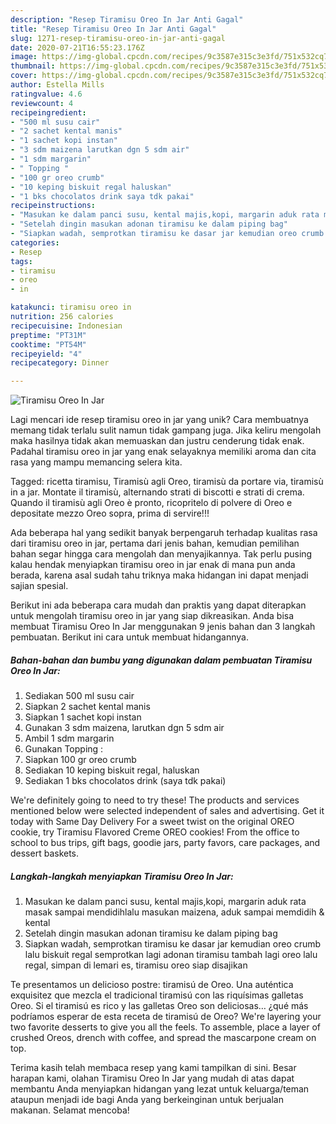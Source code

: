 ```yaml
---
description: "Resep Tiramisu Oreo In Jar Anti Gagal"
title: "Resep Tiramisu Oreo In Jar Anti Gagal"
slug: 1271-resep-tiramisu-oreo-in-jar-anti-gagal
date: 2020-07-21T16:55:23.176Z
image: https://img-global.cpcdn.com/recipes/9c3587e315c3e3fd/751x532cq70/tiramisu-oreo-in-jar-foto-resep-utama.jpg
thumbnail: https://img-global.cpcdn.com/recipes/9c3587e315c3e3fd/751x532cq70/tiramisu-oreo-in-jar-foto-resep-utama.jpg
cover: https://img-global.cpcdn.com/recipes/9c3587e315c3e3fd/751x532cq70/tiramisu-oreo-in-jar-foto-resep-utama.jpg
author: Estella Mills
ratingvalue: 4.6
reviewcount: 4
recipeingredient:
- "500 ml susu cair"
- "2 sachet kental manis"
- "1 sachet kopi instan"
- "3 sdm maizena larutkan dgn 5 sdm air"
- "1 sdm margarin"
- " Topping "
- "100 gr oreo crumb"
- "10 keping biskuit regal haluskan"
- "1 bks chocolatos drink saya tdk pakai"
recipeinstructions:
- "Masukan ke dalam panci susu, kental majis,kopi, margarin aduk rata masak sampai mendidihlalu masukan maizena, aduk sampai memdidih &amp; kental"
- "Setelah dingin masukan adonan tiramisu ke dalam piping bag"
- "Siapkan wadah, semprotkan tiramisu ke dasar jar kemudian oreo crumb lalu biskuit regal semprotkan lagi adonan tiramisu tambah lagi oreo lalu regal, simpan di lemari es, tiramisu oreo siap disajikan"
categories:
- Resep
tags:
- tiramisu
- oreo
- in

katakunci: tiramisu oreo in 
nutrition: 256 calories
recipecuisine: Indonesian
preptime: "PT31M"
cooktime: "PT54M"
recipeyield: "4"
recipecategory: Dinner

---
```



![Tiramisu Oreo In Jar](https://img-global.cpcdn.com/recipes/9c3587e315c3e3fd/751x532cq70/tiramisu-oreo-in-jar-foto-resep-utama.jpg)

Lagi mencari ide resep tiramisu oreo in jar yang unik? Cara membuatnya memang tidak terlalu sulit namun tidak gampang juga. Jika keliru mengolah maka hasilnya tidak akan memuaskan dan justru cenderung tidak enak. Padahal tiramisu oreo in jar yang enak selayaknya memiliki aroma dan cita rasa yang mampu memancing selera kita.

Tagged: ricetta tiramisu, Tiramisù agli Oreo, tiramisù da portare via, tiramisù in a jar. Montate il tiramisù, alternando strati di biscotti e strati di crema. Quando il tiramisù agli Oreo è pronto, ricopritelo di polvere di Oreo e depositate mezzo Oreo sopra, prima di servire!!!

Ada beberapa hal yang sedikit banyak berpengaruh terhadap kualitas rasa dari tiramisu oreo in jar, pertama dari jenis bahan, kemudian pemilihan bahan segar hingga cara mengolah dan menyajikannya. Tak perlu pusing kalau hendak menyiapkan tiramisu oreo in jar enak di mana pun anda berada, karena asal sudah tahu triknya maka hidangan ini dapat menjadi sajian spesial.


Berikut ini ada beberapa cara mudah dan praktis yang dapat diterapkan untuk mengolah tiramisu oreo in jar yang siap dikreasikan. Anda bisa membuat Tiramisu Oreo In Jar menggunakan 9 jenis bahan dan 3 langkah pembuatan. Berikut ini cara untuk membuat hidangannya.

<!--inarticleads1-->

##### Bahan-bahan dan bumbu yang digunakan dalam pembuatan Tiramisu Oreo In Jar:

1. Sediakan 500 ml susu cair
1. Siapkan 2 sachet kental manis
1. Siapkan 1 sachet kopi instan
1. Gunakan 3 sdm maizena, larutkan dgn 5 sdm air
1. Ambil 1 sdm margarin
1. Gunakan  Topping :
1. Siapkan 100 gr oreo crumb
1. Sediakan 10 keping biskuit regal, haluskan
1. Sediakan 1 bks chocolatos drink (saya tdk pakai)


We&#39;re definitely going to need to try these! The products and services mentioned below were selected independent of sales and advertising. Get it today with Same Day Delivery For a sweet twist on the original OREO cookie, try Tiramisu Flavored Creme OREO cookies! From the office to school to bus trips, gift bags, goodie jars, party favors, care packages, and dessert baskets. 

<!--inarticleads2-->

##### Langkah-langkah menyiapkan Tiramisu Oreo In Jar:

1. Masukan ke dalam panci susu, kental majis,kopi, margarin aduk rata masak sampai mendidihlalu masukan maizena, aduk sampai memdidih &amp; kental
1. Setelah dingin masukan adonan tiramisu ke dalam piping bag
1. Siapkan wadah, semprotkan tiramisu ke dasar jar kemudian oreo crumb lalu biskuit regal semprotkan lagi adonan tiramisu tambah lagi oreo lalu regal, simpan di lemari es, tiramisu oreo siap disajikan


Te presentamos un delicioso postre: tiramisú de Oreo. Una auténtica exquisitez que mezcla el tradicional tiramisú con las riquísimas galletas Oreo. Si el tiramisú es rico y las galletas Oreo son deliciosas… ¿qué más podríamos esperar de esta receta de tiramisú de Oreo? We&#39;re layering your two favorite desserts to give you all the feels. To assemble, place a layer of crushed Oreos, drench with coffee, and spread the mascarpone cream on top. 

Terima kasih telah membaca resep yang kami tampilkan di sini. Besar harapan kami, olahan Tiramisu Oreo In Jar yang mudah di atas dapat membantu Anda menyiapkan hidangan yang lezat untuk keluarga/teman ataupun menjadi ide bagi Anda yang berkeinginan untuk berjualan makanan. Selamat mencoba!
